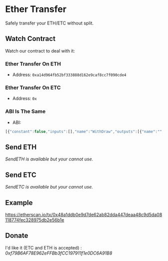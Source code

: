 # Ether Transfer

Safely transfer your ETH/ETC without split. 

## Watch Contract

Watch our contract to deal with it:

### Ether Transfer On ETH

 * Address: `0xa14d964fb52bf333888d162e9caf8cc7f090cde4`

### Ether Transfer On ETC

 * Address: `0x`

### ABI Is The Same

* ABI: 
```javascript
[{"constant":false,"inputs":[],"name":"WithDraw","outputs":[{"name":"","type":"bool"}],"type":"function"},{"constant":false,"inputs":[{"name":"ETHAddress","type":"address"}],"name":"SendETH","outputs":[{"name":"","type":"bool"}],"type":"function"},{"constant":false,"inputs":[{"name":"ETCAddress","type":"address"}],"name":"SendETC","outputs":[{"name":"","type":"bool"}],"type":"function"},{"anonymous":false,"inputs":[{"indexed":true,"name":"From","type":"address"},{"indexed":true,"name":"To","type":"address"},{"indexed":false,"name":"Value","type":"uint256"}],"name":"ETHTransfer","type":"event"},{"anonymous":false,"inputs":[{"indexed":true,"name":"From","type":"address"},{"indexed":true,"name":"To","type":"address"},{"indexed":false,"name":"Value","type":"uint256"}],"name":"ETCTransfer","type":"event"}]
```

[logo]: https://etcrelay.github.io/images/contents/watch-contract.png

## Send ETH

[logo]: https://etcrelay.github.io/images/contents/send-eth.png

*SendETH is available but your cannot use.*

## Send ETC

[logo]: https://etcrelay.github.io/images/contents/send-etc.png

*SendETC is available but your cannot use.*

## Example

https://etherscan.io/tx/0x48a1ddb0e9d7de62ab82dda447deaa48c9d5da08118774fec328975db2e56b1e

[logo]: https://etcrelay.github.io/images/contents/Ether-transaction.png

## Donate

I'd like it (ETC and ETH is accepted) : *0xf79B6AF78E962eFFBb3fCC197911f1e0DC6A91B8*